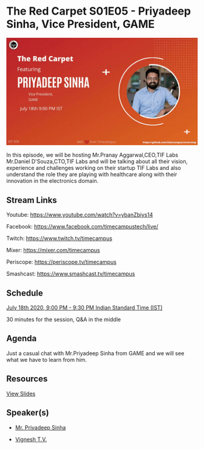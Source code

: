 # The Red Carpet S01E05 - Priyadeep Sinha, Vice President, GAME

[![alt text](TRC-S01E05.gif "Watch/Subscribe to the video")](https://www.youtube.com/watch?v=ybanZbiys14)

In this episode, we will be hosting Mr.Pranay Aggarwal,CEO,TIF Labs Mr.Daniel D'Souza,CTO,TIF Labs and will be talking about all their vision, experience and challenges working on their startup TIF Labs and also understand the role they are playing with healthcare along with their innovation in the electronics domain.

## Stream Links

Youtube: https://www.youtube.com/watch?v=ybanZbiys14

Facebook: https://www.facebook.com/timecampustech/live/

Twitch: https://www.twitch.tv/timecampus

Mixer: https://mixer.com/timecampus

Periscope: https://periscope.tv/timecampus

Smashcast: https://www.smashcast.tv/timecampus

## Schedule

[July 18th 2020, 9:00 PM - 9:30 PM Indian Standard Time (IST)](https://calendar.google.com/event?action=TEMPLATE&tmeid=MGYyc21paWF1ZTl0Y2JjM2IzN2tkY3FsYWlfMjAyMDA3MThUMTUzMDAwWiB0aW1lY2FtcHVzLmNvbV8zaHE0cHRrczBsZTJybmQwajAxbzYwMTRhZ0Bn&tmsrc=timecampus.com_3hq4ptks0le2rnd0j01o6014ag%40group.calendar.google.com)

30 minutes for the session, Q&A in the middle

## Agenda

Just a casual chat with Mr.Priyadeep Sinha from GAME and we will see what we have to learn from him.

## Resources

[View Slides](https://docs.google.com/presentation/d/1c0g0AJSaXfJymHJNseCsYICkK44TfLlZja0654Kc4zY/edit?usp=sharing)

## Speaker(s)

- [Mr. Priyadeep Sinha](https://www.linkedin.com/in/priyadeep-sinha/)

- [Vignesh T.V.](http://tvvignesh.com/)